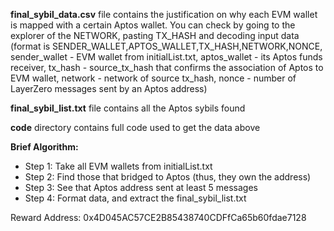 **final_sybil_data.csv** file contains the justification on why each EVM wallet is mapped with a certain Aptos wallet. You can check by going to the explorer of the NETWORK, pasting TX_HASH and decoding input data (format is SENDER_WALLET,APTOS_WALLET,TX_HASH,NETWORK,NONCE, sender_wallet - EVM wallet from initialList.txt, aptos_wallet - its Aptos funds receiver, tx_hash - source_tx_hash that confirms the association of Aptos to EVM wallet, network - network of source tx_hash, nonce - number of LayerZero messages sent by an Aptos address)

**final_sybil_list.txt** file contains all the Aptos sybils found

**code** directory contains full code used to get the data above

**Brief Algorithm:**
- Step 1: Take all EVM wallets from initialList.txt
- Step 2: Find those that bridged to Aptos (thus, they own the address)
- Step 3: See that Aptos address sent at least 5 messages
- Step 4: Format data, and extract the final_sybil_list.txt

Reward Address:
0x4D045AC57CE2B85438740CDFfCa65b60fdae7128
